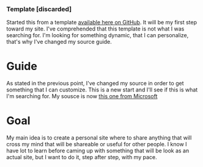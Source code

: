 ### Template [discarded]
Started this from a template [available here on GitHub](https://github.com/skills/github-pages). It will be my first step toward my site.
I've comprehended that this template is not what I was searching for. I'm looking for something dynamic, that I can personalize, that's why I've changed my source guide.

# Guide
As stated in the previous point, I've changed my source in order to get something that I can customize. This is a new start and I'll see if this is what I'm searching for.
My sousce is now [this one from Microsoft](https://learn.microsoft.com/en-us/training/modules/build-simple-website/)

# Goal
My main idea is to create a personal site where to share anything that will cross my mind that will be shareable or useful for other people.
I know I have lot to learn before caming up with something that will be look as an actual site, but I want to do it, step after step, with my pace.
